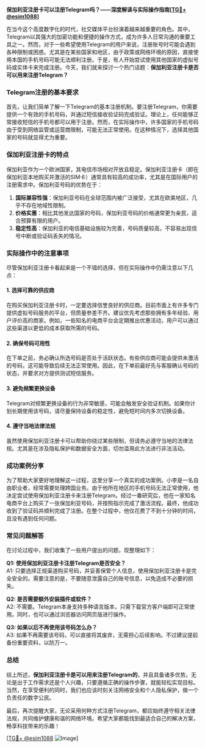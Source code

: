 **保加利亚注册卡可以注册Telegram吗？——深度解读与实际操作指南[[TG💪+ @esim1088](https://t.me/s/esim1088)]**

在当今这个高度数字化的时代，社交媒体平台扮演着越来越重要的角色。其中，Telegram以其强大的加密功能和便捷的操作方式，成为许多人日常沟通的重要工具之一。然而，对于一些希望使用Telegram的用户来说，注册账号时可能会遇到各种限制或困惑。尤其是在某些国家和地区，由于政策或网络环境的原因，直接使用本国的手机号码可能无法顺利注册。于是，有人开始尝试使用其他国家的虚拟号码或实体卡来完成注册。今天，我们就来探讨一个热门话题：**保加利亚注册卡是否可以用来注册Telegram？**

### Telegram注册的基本要求

首先，让我们简单了解一下Telegram的基本注册机制。要注册Telegram，你需要提供一个有效的手机号码，并通过短信接收验证码完成验证。理论上，任何能够正常接收短信的手机号都可以用于注册。然而，在实际操作中，许多国家的手机号码由于受到网络监管或运营商限制，可能无法正常使用。在这种情况下，选择其他国家的号码就显得尤为重要。

### 保加利亚注册卡的特点

保加利亚作为一个欧洲国家，其电信市场相对开放且稳定。保加利亚注册卡（即在保加利亚本地购买并激活的SIM卡）通常具有较高的成功率，尤其是在国际用户的注册需求中。保加利亚号码的优势在于：

1. **国际兼容性强**：保加利亚号码在全球范围内被广泛接受，尤其在欧美地区，几乎不存在地域性限制。
2. **价格实惠**：相比其他发达国家的号码，保加利亚号码的价格通常更为亲民，适合预算有限的用户。
3. **稳定性高**：保加利亚的电信基础设施较为完善，号码质量较高，不容易出现信号中断或验证码丢失的情况。

### 实际操作中的注意事项

尽管保加利亚注册卡看起来是一个不错的选择，但在实际操作中仍需注意以下几点：

#### 1. **选择可靠的供应商**
   在购买保加利亚注册卡时，一定要选择信誉良好的供应商。目前市面上有许多专门提供虚拟号码服务的平台，但质量参差不齐。建议优先考虑那些拥有多年经验、用户评价高的商家。例如，一些知名的电商平台会定期推出优惠活动，用户可以通过这些渠道以更低的成本获取所需的号码。

#### 2. **确保号码可用性**
   在下单之前，务必确认所选号码是否处于活跃状态。有些供应商可能会提供未激活的号码，这可能导致后续无法正常使用。因此，在下单前最好先与客服确认号码的状态，并要求对方提供测试短信服务。

#### 3. **避免频繁更换设备**
   Telegram对频繁更换设备的行为非常敏感，可能会触发安全验证机制。如果你计划长期使用该号码，请尽量保持设备的稳定性，避免短时间内多次切换设备。

#### 4. **遵守当地法律法规**
   虽然使用保加利亚注册卡可以帮助你绕过某些限制，但请务必遵守当地的法律法规。尤其是在涉及隐私保护和数据安全方面，切勿滥用此方法进行非法活动。

### 成功案例分享

为了帮助大家更好地理解这一过程，这里分享一个真实的成功案例。小李是一名自由职业者，经常需要处理跨国业务。由于他所在地区的手机号码无法正常使用，他决定尝试使用保加利亚注册卡来注册Telegram。经过一番研究后，他在一家知名电商平台上购买了一张保加利亚号码，并按照指示完成了激活流程。最终，他成功收到了验证码并顺利完成了注册。在整个过程中，他仅花费了不到十分钟的时间，且没有遇到任何问题。

### 常见问题解答

在讨论过程中，我们收集了一些用户提出的问题，现整理如下：

**Q1: 使用保加利亚注册卡注册Telegram是否安全？**  
A1: 只要选择正规渠道购买号码，并妥善保管个人信息，使用保加利亚注册卡是完全安全的。需要注意的是，不要随意泄露自己的账号信息，以免造成不必要的损失。

**Q2: 是否需要额外安装插件或软件？**  
A2: 不需要。Telegram本身支持多种语言版本，只需下载官方客户端即可正常使用。同时，也可以通过浏览器访问网页版进行操作。

**Q3: 如果以后不再使用该号码怎么办？**  
A3: 如果不再需要该号码，可以直接将其废弃，无需担心后续影响。不过建议提前备份重要资料，以防万一。

### 总结

综上所述，**保加利亚注册卡是可以用来注册Telegram的**，并且具备诸多优势。无论是出于工作需求还是个人兴趣，只要遵循正确的操作步骤，就能轻松实现目标。当然，在享受便利的同时，我们也应该时刻关注网络安全和个人隐私保护，做一个负责任的数字公民。

最后，再次提醒大家，无论采用何种方式注册Telegram，都应始终遵守相关法律法规，共同维护健康和谐的网络环境。希望大家都能找到最适合自己的解决方案，畅享科技带来的乐趣！

[[TG💪+ @esim1088](https://t.me/s/esim1088) ![Image](https://i.postimg.cc/4NQfJmqS/Snipaste-2025-05-13-00-14-12.png)]